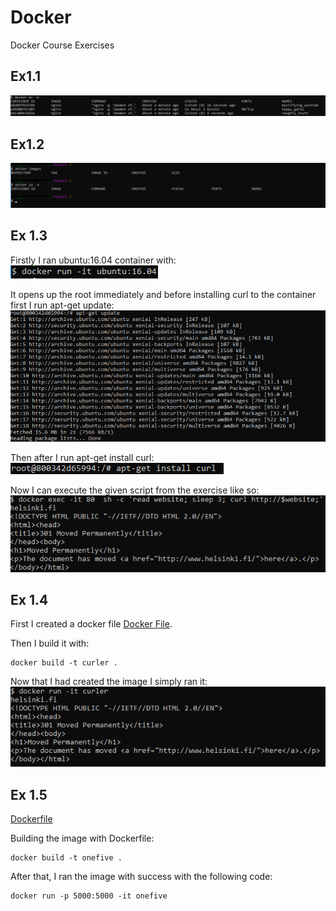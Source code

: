 # Docker
Docker Course Exercises

## Ex1.1
![1.1](https://github.com/kettroni/Docker/blob/master/Exercise1/ex1_1.png "Exercise 1.1")

## Ex1.2
![1.2](https://github.com/kettroni/Docker/blob/master/Exercise1/ex1_2.png "Exercise 1.2")

## Ex 1.3
Firstly I ran ubuntu:16.04 container with:
![1.3p1](https://github.com/kettroni/Docker/blob/master/Exercise1/ex1_3p1.png "Exercise 1.3p1")

It opens up the root immediately and before installing curl to the container first I run apt-get update:
![1.3p2](https://github.com/kettroni/Docker/blob/master/Exercise1/ex1_3p2.png "Exercise 1.3p2")

Then after I run apt-get install curl:
![1.3p3](https://github.com/kettroni/Docker/blob/master/Exercise1/ex1_3p3.png "Exercise 1.3p3")

Now I can execute the given script from the exercise like so:
![1.3p4](https://github.com/kettroni/Docker/blob/master/Exercise1/ex1_3p4.png "Exercise 1.3p4")

## Ex 1.4  
First I created a docker file [Docker File](https://github.com/kettroni/Docker/blob/master/Exercise1/Ex1.4/Dockerfile).

Then I build it with: 
```
docker build -t curler .
```

Now that I had created the image I simply ran it:  
![1.4](https://github.com/kettroni/Docker/blob/master/Exercise1/ex1_4.png "Exercise 1.4")

## Ex 1.5
[Dockerfile](https://github.com/kettroni/Docker/blob/master/Exercise1/Exercise1.5/Dockerfile)

Building the image with Dockerfile: 
```
docker build -t onefive .
```

After that, I ran the image with success with the following code:
```
docker run -p 5000:5000 -it onefive
```
